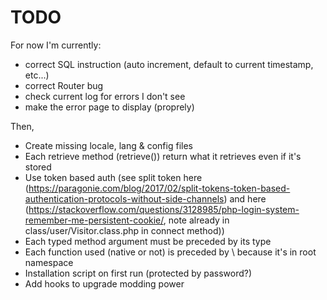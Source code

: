 # TODO

For now I'm currently:
- correct SQL instruction (auto increment, default to current timestamp, etc...)
- correct Router bug
- check current log for errors I don't see
- make the error page to display (proprely)

Then,
- Create missing locale, lang & config files
- Each retrieve method (retrieve<Something>()) return what it retrieves even if it's stored
- Use token based auth (see split token here (https://paragonie.com/blog/2017/02/split-tokens-token-based-authentication-protocols-without-side-channels) and here (https://stackoverflow.com/questions/3128985/php-login-system-remember-me-persistent-cookie/, note already in class/user/Visitor.class.php in connect method))
- Each typed method argument must be preceded by its type
- Each function used (native or not) is preceded by \ because it's in root namespace
- Installation script on first run (protected by password?)
- Add hooks to upgrade modding power
